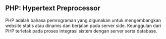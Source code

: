 ## PHP: Hypertext Preprocessor

PHP adalah bahasa pemrograman yang digunakan untuk mengembangkan website statis atau dinamis dan berjalan pada server side. Keunggulan dari PHP terletak pada proses integrasi sistem dengan server serta database.